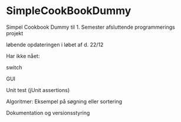 # SimpleCookBookDummy
Simpel Cookbook Dummy til 1. Semester afsluttende programmerings projekt

løbende opdateringen i løbet af d. 22/12

Har ikke nået:

switch

GUI

Unit test (jUnit assertions)

Algoritmer: Eksempel på søgning eller sortering  

Dokumentation og versionsstyring

